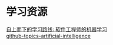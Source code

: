 
# 学习资源

[自上而下的学习路线: 软件工程师的机器学习][1]  
[github-topics-artificial-intelligence][2]  

[1]: https://github.com/ZuzooVn/machine-learning-for-software-engineers/blob/master/README-zh-CN.md
[2]: https://github.com/topics/artificial-intelligence